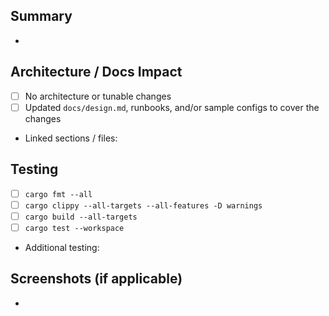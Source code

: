 ## Summary
-

## Architecture / Docs Impact
- [ ] No architecture or tunable changes
- [ ] Updated `docs/design.md`, runbooks, and/or sample configs to cover the changes
- Linked sections / files:

## Testing
- [ ] `cargo fmt --all`
- [ ] `cargo clippy --all-targets --all-features -D warnings`
- [ ] `cargo build --all-targets`
- [ ] `cargo test --workspace`
- Additional testing:

## Screenshots (if applicable)
-
